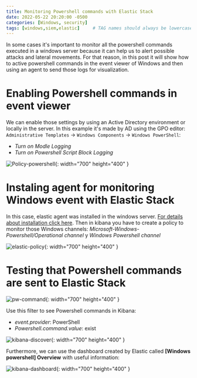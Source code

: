 ```yaml
---
title: Monitoring Powershell commands with Elastic Stack
date: 2022-05-22 20:20:00 -0500
categories: [Windows, security]
tags: [windows,siem,elastic]     # TAG names should always be lowercase
---
```


In some cases it's important to monitor all the powershell commands executed in a windows server because it can help us to alert possible attacks and lateral movements. For that reason, in this post it will show how to active powershell commands in the event viewer of Windows and then using an agent to send those logs for visualization.

# Enabling Powershell commands in event viewer

We can enable those settings by using an Active Directory environment or locally in the server. In this example it's made by AD using the GPO editor:  ```Administrative Templates``` &rarr; ```Windows Components``` &rarr; ```Windows PowerShell```:
* *Turn on Modle Logging*
* *Turn on Powershell Script Block Logging*

![Policy-powershell](https://i.imgur.com/iv8blvu.png){: width="700" height="400" }

# Instaling agent for monitoring Windows event with Elastic Stack

In this case, elastic agent was installed in the windows server. [For details about installation click here](https://www.elastic.co/guide/en/fleet/7.17/elastic-agent-installation.html). Then in kibana you have to create a policy to monitor those Windows channels: *Microsoft-Windows-Powershell/Operational channel*  y *Windows Powershell channel*

![elastic-policy](https://i.imgur.com/FXKRHKz.png){: width="700" height="400" }

# Testing that Powershell commands are sent to Elastic Stack

![pw-command](https://i.imgur.com/4X6gYn7.png){: width="700" height="400" }

Use this filter to see Powershell commands in Kibana:

* *event.provider*: PowerShell
* *Powershell.command.value*: exist

![kibana-discover](https://i.imgur.com/KF9shVo.png){: width="700" height="400" }

Furthermore, we can use the dashboard created by Elastic called **[Windows powershell] Overview** with useful information:

![kibana-dashboard](https://i.imgur.com/niJgPiE.png){: width="700" height="400" }

